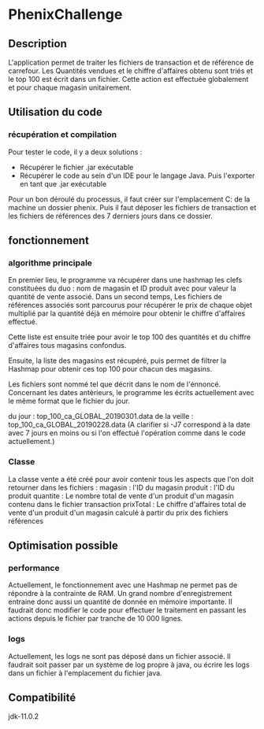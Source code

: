 # PhenixChallenge

## Description 

L'application permet de traiter les fichiers de transaction et de référence de carrefour. Les Quantités vendues et le chiffre d'affaires obtenu sont triés et le top 100 est écrit dans un fichier. Cette action est effectuée globalement et pour chaque magasin unitairement.

## Utilisation du code

### récupération et compilation

Pour tester le code, il y a deux solutions :

  - Récupérer le fichier .jar exécutable
  - Récupérer le code au sein d'un IDE pour le langage Java. Puis l'exporter en tant que .jar exécutable

Pour un bon déroulé du processus, il faut créer sur l'emplacement C: de la machine un dossier phenix. Puis il faut déposer les fichiers de transaction et les fichiers de références des 7 derniers jours dans ce dossier.

## fonctionnement

### algorithme principale

En premier lieu, le programme va récupérer dans une hashmap les clefs constituées du duo : nom de magasin et ID produit avec pour valeur la quantité de vente associé.
Dans un second temps, Les fichiers de références associés sont parcourus pour récupérer le prix de chaque objet multiplié par la quantité déjà en mémoire pour obtenir le chiffre d'affaires effectué.

Cette liste est ensuite triée pour avoir le top 100 des quantités et du chiffre d'affaires tous magasins confondus.

Ensuite, la liste des magasins est récupéré, puis permet de filtrer la Hashmap pour obtenir ces top 100 pour chacun des magasins.

Les fichiers sont nommé tel que décrit dans le nom de l'énnoncé.
Concernant les dates antèrieurs, le programme les écrits actuellement avec le même format que le fichier du jour.

du jour : top_100_ca_GLOBAL_20190301.data
de la veille : top_100_ca_GLOBAL_20190228.data
(A clarifier si -J7 correspond à la date avec 7 jours en moins ou si l'on effectué l'opération comme dans le code actuellement.)

### Classe

La classe vente a été créé pour avoir contenir tous les aspects que l'on doit retourner dans les fichiers :
  magasin : l'ID du magasin
	produit : l'ID du produit
	quantite : Le nombre total de vente d'un produit d'un magasin contenu dans le fichier transaction
	prixTotal : Le chiffre d'affaires total de vente d'un produit d'un magasin calculé à partir du prix des fichiers références

## Optimisation possible

### performance

Actuellement, le fonctionnement avec une Hashmap ne permet pas de répondre à la contrainte de RAM. Un grand nombre d'enregistrement entraine donc aussi un quantité de donnée en mémoire importante. Il faudrait donc modifier le code pour effectuer le traitement en passant les actions depuis le fichier par tranche de 10 000 lignes.

### logs

Actuellement, les logs ne sont pas déposé dans un fichier associé. Il faudrait soit passer par un système de log propre à java, ou écrire les logs dans un fichier à l'emplacement du fichier java.
  
## Compatibilité

jdk-11.0.2
